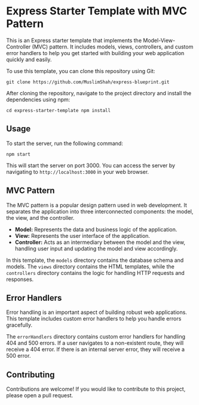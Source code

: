 
<h1>Express Starter Template with MVC Pattern</h1>
<p>This is an Express starter template that implements the Model-View-Controller (MVC) pattern. It includes models, views, controllers, and custom error handlers to help you get started with building your web application quickly and easily.</p>
<p>To use this template, you can clone this repository using Git:</p>
<pre><code>git clone https://github.com/MuslimShah/express-blueprint.git</code></pre>
<p>After cloning the repository, navigate to the project directory and install the dependencies using npm:</p>
<pre><code>cd express-starter-template npm install</code></pre>
<h2>Usage</h2>
<p>To start the server, run the following command:</p>
<pre><code>npm start</code></pre>
<p>This will start the server on port 3000. You can access the server by navigating to <code>http://localhost:3000</code> in your web browser.</p>

<h2>MVC Pattern</h2>
<p>The MVC pattern is a popular design pattern used in web development. It separates the application into three interconnected components: the model, the view, and the controller.</p>
<ul>
	<li><strong>Model:</strong> Represents the data and business logic of the application.</li>
	<li><strong>View:</strong> Represents the user interface of the application.</li>
	<li><strong>Controller:</strong> Acts as an intermediary between the model and the view, handling user input and updating the model and view accordingly.</li>
</ul>
<p>In this template, the <code>models</code> directory contains the database schema and models. The <code>views</code> directory contains the HTML templates, while the <code>controllers</code> directory contains the logic for handling HTTP requests and responses.</p>

<h2>Error Handlers</h2>
<p>Error handling is an important aspect of building robust web applications. This template includes custom error handlers to help you handle errors gracefully.</p>
<p>The <code>errorHandlers</code> directory contains custom error handlers for handling 404 and 500 errors. If a user navigates to a non-existent route, they will receive a 404 error. If there is an internal server error, they will receive a 500 error.</p>

<h2>Contributing</h2>
<p>Contributions are welcome! If you would like to contribute to this project, please open a pull request.</p>


